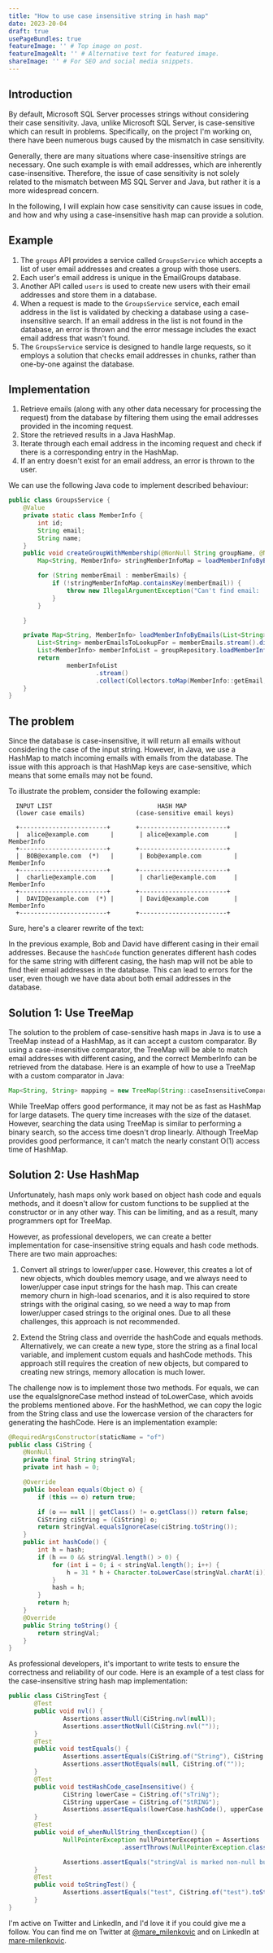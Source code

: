 ```yaml
---
title: "How to use case insensitive string in hash map"
date: 2023-20-04
draft: true
usePageBundles: true
featureImage: '' # Top image on post.
featureImageAlt: '' # Alternative text for featured image.
shareImage: '' # For SEO and social media snippets.
---
```


## Introduction
By default, Microsoft SQL Server processes strings without considering their case sensitivity. Java, unlike Microsoft SQL Server, is case-sensitive which can result in problems. Specifically, on the project I'm working on, there have been numerous bugs caused by the mismatch in case sensitivity.

Generally, there are many situations where case-insensitive strings are necessary. One such example is with email addresses, which are inherently case-insensitive. Therefore, the issue of case sensitivity is not solely related to the mismatch between MS SQL Server and Java, but rather it is a more widespread concern.

In the following, I will explain how case sensitivity can cause issues in code, and how and why using a case-insensitive hash map can provide a solution.

## Example
1. The `groups` API provides a service called `GroupsService` which accepts a list of user email addresses and creates a group with those users. 
2. Each user's email address is unique in the EmailGroups database.
3. Another API called `users` is used to create new users with their email addresses and store them in a database.
4. When a request is made to the `GroupsService` service, each email address in the list is validated by checking a database using a case-insensitive search. If an email address in the list is not found in the database, an error is thrown and the error message includes the exact email address that wasn't found.
5. The `GroupsService` service is designed to handle large requests, so it employs a solution that checks email addresses in chunks, rather than one-by-one against the database.

## Implementation
1. Retrieve emails (along with any other data necessary for processing the request) from the database by filtering them using the email addresses provided in the incoming request.
2. Store the retrieved results in a Java HashMap.
3. Iterate through each email address in the incoming request and check if there is a corresponding entry in the HashMap.
4. If an entry doesn't exist for an email address, an error is thrown to the user.

We can use the following Java code to implement described behaviour:

```java
public class GroupsService {
    @Value
    private static class MemberInfo {
        int id;
        String email;
        String name;
    }
    public void createGroupWithMembership(@NonNull String groupName, @NonNull List<String> memberEmails) {
        Map<String, MemberInfo> stringMemberInfoMap = loadMemberInfoByEmails(memberEmails);

        for (String memberEmail : memberEmails) {
            if (!stringMemberInfoMap.containsKey(memberEmail)) {
                throw new IllegalArgumentException("Can't find email: '%s' in the system.");
            }
        }

    }

    private Map<String, MemberInfo> loadMemberInfoByEmails(List<String> memberEmails) {
        List<String> memberEmailsToLookupFor = memberEmails.stream().distinct().sorted().toList();
        List<MemberInfo> memberInfoList = groupRepository.loadMemberInfoByEmails(memberEmailsToLookupFor);
        return
                memberInfoList
                        .stream()
                        .collect(Collectors.toMap(MemberInfo::getEmail, Function.identity()));
    }
}
```


## The problem
Since the database is case-insensitive, it will return all emails without considering the case of the input string. However, in Java, we use a HashMap to match incoming emails with emails from the database.
The issue with this approach is that HashMap keys are case-sensitive, which means that some emails may not be found.

To illustrate the problem, consider the following example:

```text
  INPUT LIST                             HASH MAP
  (lower case emails)              (case-sensitive email keys)

  +------------------------+       +------------------------+
  |  alice@example.com      |       | alice@example.com       |   MemberInfo
  +------------------------+       +------------------------+
  |  BOB@example.com  (*)   |       | Bob@example.com         |   MemberInfo
  +------------------------+       +------------------------+
  |  charlie@example.com    |       | charlie@example.com     |   MemberInfo
  +------------------------+       +------------------------+
  |  DAVID@example.com  (*) |       | David@example.com       |   MemberInfo
  +------------------------+       +------------------------+
```
Sure, here's a clearer rewrite of the text:

In the previous example, Bob and David have different casing in their email addresses. Because the `hashCode` function generates different hash codes for the same string with different casing, the hash map will not be able to find their email addresses in the database. This can lead to errors for the user, even though we have data about both email addresses in the database.

## Solution 1: Use TreeMap
The solution to the problem of case-sensitive hash maps in Java is to use a TreeMap instead of a HashMap, as it can accept a custom comparator. By using a case-insensitive comparator, the TreeMap will be able to match email addresses with different casing, and the correct MemberInfo can be retrieved from the database. Here is an example of how to use a TreeMap with a custom comparator in Java:

```java
Map<String, String> mapping = new TreeMap(String::caseInsensitiveComparator);
```

While TreeMap offers good performance, it may not be as fast as HashMap for large datasets. The query time increases with the size of the dataset. However, searching the data using TreeMap is similar to performing a binary search, so the access time doesn't drop linearly. Although TreeMap provides good performance, it can't match the nearly constant O(1) access time of HashMap.

## Solution 2: Use HashMap
Unfortunately, hash maps only work based on object hash code and equals methods, and it doesn't allow for custom functions to be supplied at the constructor or in any other way. This can be limiting, and as a result, many programmers opt for TreeMap.

However, as professional developers, we can create a better implementation for case-insensitive string equals and hash code methods. There are two main approaches:

1. Convert all strings to lower/upper case. However, this creates a lot of new objects, which doubles memory usage, and we always need to lower/upper case input strings for the hash map. This can create memory churn in high-load scenarios, and it is also required to store strings with the original casing, so we need a way to map from lower/upper cased strings to the original ones. Due to all these challenges, this approach is not recommended.

2. Extend the String class and override the hashCode and equals methods. Alternatively, we can create a new type, store the string as a final local variable, and implement custom equals and hashCode methods. This approach still requires the creation of new objects, but compared to creating new strings, memory allocation is much lower.

The challenge now is to implement those two methods. For equals, we can use the equalsIgnoreCase method instead of toLowerCase, which avoids the problems mentioned above. For the hashMethod, we can copy the logic from the String class and use the lowercase version of the characters for generating the hashCode. Here is an implementation example:

```java
@RequiredArgsConstructor(staticName = "of")
public class CiString {
    @NonNull
    private final String stringVal;
    private int hash = 0;

    @Override
    public boolean equals(Object o) {
        if (this == o) return true;

        if (o == null || getClass() != o.getClass()) return false;
        CiString ciString = (CiString) o;
        return stringVal.equalsIgnoreCase(ciString.toString());
    }
    public int hashCode() {
        int h = hash;
        if (h == 0 && stringVal.length() > 0) {
            for (int i = 0; i < stringVal.length(); i++) {
                h = 31 * h + Character.toLowerCase(stringVal.charAt(i));
            }
            hash = h;
        }
        return h;
    }
    @Override
    public String toString() {
        return stringVal;
    }
}
```

As professional developers, it's important to write tests to ensure the correctness and reliability of our code. Here is an example of a test class for the case-insensitive string hash map implementation:

```java
public class CiStringTest {
       @Test
       public void nvl() {
               Assertions.assertNull(CiString.nvl(null));
               Assertions.assertNotNull(CiString.nvl(""));
       }
       @Test
       public void testEquals() {
               Assertions.assertEquals(CiString.of("String"), CiString.of("sTRING"));
               Assertions.assertNotEquals(null, CiString.of(""));
       }
       @Test
       public void testHashCode_caseInsensitive() {
               CiString lowerCase = CiString.of("sTriNg");
               CiString upperCase = CiString.of("StRING");
               Assertions.assertEquals(lowerCase.hashCode(), upperCase.hashCode());
       }
       @Test
       public void of_whenNullString_thenException() {
               NullPointerException nullPointerException = Assertions
                               .assertThrows(NullPointerException.class, () -> CiString.of(null));

               Assertions.assertEquals("stringVal is marked non-null but is null", nullPointerException.getMessage());
       }
       @Test
       public void toStringTest() {
               Assertions.assertEquals("test", CiString.of("test").toString());
       }
}
```

I'm active on Twitter and LinkedIn, and I'd love it if you could give me a follow.
You can find me on Twitter at [@mare_milenkovic](https://twitter.com/mare_milenkovic) and on LinkedIn at [mare-milenkovic](https://www.linkedin.com/in/mare-milenkovic/).